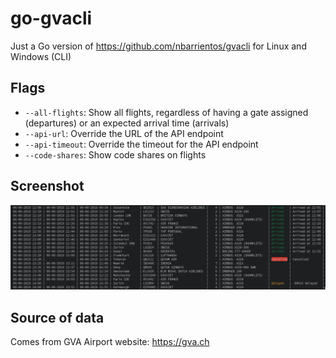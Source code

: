 # go-gvacli

Just a Go version of https://github.com/nbarrientos/gvacli for Linux and Windows (CLI)

## Flags

* `--all-flights`: Show all flights, regardless of having a gate assigned (departures) or an expected arrival time (arrivals)
* `--api-url`: Override the URL of the API endpoint
* `--api-timeout`: Override the timeout for the API endpoint
* `--code-shares`: Show code shares on flights

## Screenshot

![Screenshot](screenshot.png)

## Source of data

Comes from GVA Airport website: https://gva.ch
